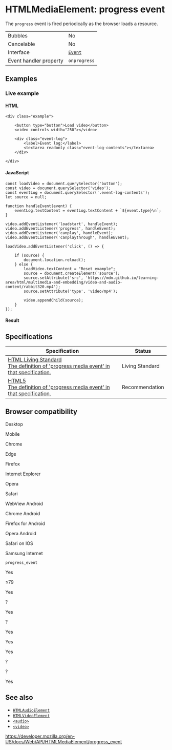 # HTMLMediaElement: progress event

The `progress` event is fired periodically as the browser loads a resource.

<table><tbody><tr class="odd"><td>Bubbles</td><td>No</td></tr><tr class="even"><td>Cancelable</td><td>No</td></tr><tr class="odd"><td>Interface</td><td><a href="../event"><code>Event</code></a></td></tr><tr class="even"><td>Event handler property</td><td><code>onprogress</code></td></tr></tbody></table>

## Examples

### Live example

#### HTML

    <div class="example">

        <button type="button">Load video</button>
        <video controls width="250"></video>

        <div class="event-log">
            <label>Event log:</label>
            <textarea readonly class="event-log-contents"></textarea>
        </div>

    </div>

#### JavaScript

    const loadVideo = document.querySelector('button');
    const video = document.querySelector('video');
    const eventLog = document.querySelector('.event-log-contents');
    let source = null;

    function handleEvent(event) {
        eventLog.textContent = eventLog.textContent + `${event.type}\n`;
    }

    video.addEventListener('loadstart', handleEvent);
    video.addEventListener('progress', handleEvent);
    video.addEventListener('canplay', handleEvent);
    video.addEventListener('canplaythrough', handleEvent);

    loadVideo.addEventListener('click', () => {

        if (source) {
            document.location.reload();
        } else {
            loadVideo.textContent = "Reset example";
            source = document.createElement('source');
            source.setAttribute('src', 'https://mdn.github.io/learning-area/html/multimedia-and-embedding/video-and-audio-content/rabbit320.mp4');
            source.setAttribute('type', 'video/mp4');

            video.appendChild(source);
        }
    });

#### Result

## Specifications

<table><thead><tr class="header"><th>Specification</th><th>Status</th></tr></thead><tbody><tr class="odd"><td><a href="https://html.spec.whatwg.org/multipage/media.html#event-media-progress">HTML Living Standard<br />
<span class="small">The definition of 'progress media event' in that specification.</span></a></td><td><span class="spec-living">Living Standard</span></td></tr><tr class="even"><td><a href="https://www.w3.org/TR/html52/embedded-content-0.html#event-media-progress">HTML5<br />
<span class="small">The definition of 'progress media event' in that specification.</span></a></td><td><span class="spec-rec">Recommendation</span></td></tr></tbody></table>

## Browser compatibility

Desktop

Mobile

Chrome

Edge

Firefox

Internet Explorer

Opera

Safari

WebView Android

Chrome Android

Firefox for Android

Opera Android

Safari on IOS

Samsung Internet

`progress_event`

Yes

≤79

Yes

?

Yes

?

Yes

Yes

Yes

?

?

Yes

## See also

- [`HTMLAudioElement`](../htmlaudioelement)
- [`HTMLVideoElement`](../htmlvideoelement)
- [`<audio>`](https://developer.mozilla.org/en-US/docs/Web/HTML/Element/audio)
- [`<video>`](https://developer.mozilla.org/en-US/docs/Web/HTML/Element/video)

<a href="https://developer.mozilla.org/en-US/docs/Web/API/HTMLMediaElement/progress_event" class="_attribution-link">https://developer.mozilla.org/en-US/docs/Web/API/HTMLMediaElement/progress_event</a>
